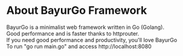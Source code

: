 # About BayurGo Framework

BayurGo is a minimalist web framework written in Go (Golang). 
<br>Good performance and is faster thanks to httprouter.
<br> If you need good performance and productivity, you'll love BayurGo<br>
To run "go run main.go" and access http://localhost:8080
